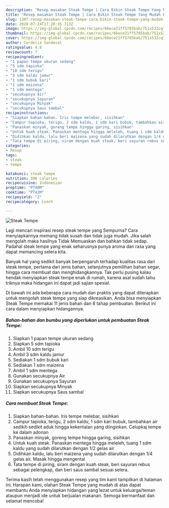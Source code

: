 ```yaml
---
description: "Resep masakan Steak Tempe | Cara Bikin Steak Tempe Yang Mudah Dan Praktis"
title: "Resep masakan Steak Tempe | Cara Bikin Steak Tempe Yang Mudah Dan Praktis"
slug: 1307-resep-masakan-steak-tempe-cara-bikin-steak-tempe-yang-mudah-dan-praktis
date: 2020-07-24T17:20:35.713Z
image: https://img-global.cpcdn.com/recipes/66ece21ff5785bab/751x532cq70/steak-tempe-foto-resep-utama.jpg
thumbnail: https://img-global.cpcdn.com/recipes/66ece21ff5785bab/751x532cq70/steak-tempe-foto-resep-utama.jpg
cover: https://img-global.cpcdn.com/recipes/66ece21ff5785bab/751x532cq70/steak-tempe-foto-resep-utama.jpg
author: Cordelia Sandoval
ratingvalue: 4.8
reviewcount: 7
recipeingredient:
- "1 papan tempe ukuran sedang"
- "5 sdm tapioka"
- "10 sdm terigu"
- "3 sdm kaldu jamur"
- "1 sdm bubuk kari"
- "1 sdm maizena"
- "1 sdm mentega"
- "secukupnya Air"
- "secukupnya Sayuran"
- "secukupnya Minyak"
- "secukupnya Saus sambal"
recipeinstructions:
- "Siapkan bahan-bahan. Iris tempe melebar, sisihkan"
- "Campur tapioka, terigu, 2 sdm kaldu, 1 sdm kari bubuk, tambahkan air sedikit-sedikit aduk hingga kekentalan yang diinginkan. Celupkaj tempe ke dalam adonan"
- "Panaskan minyak, goreng tempe hingga garing, sisihkan"
- "Untuk kuah steak. Panaskan mentega hingga meleleh, tuang 1 sdm kaldu yang sudah dilarutkan dengan 1/2 gelas air"
- "Didihkan kaldu, lalu beri maizena yang sudah dilarutkan dengan 1/4 gelas air. Masak hingga mengental"
- "Tata tempe di piring, siram dengan kuah steak, beri sayuran rebus sebagai pelengkap, dan beri saus sambal sesuai selera."
categories:
- Resep
tags:
- steak
- tempe

katakunci: steak tempe 
nutrition: 300 calories
recipecuisine: Indonesian
preptime: "PT40M"
cooktime: "PT42M"
recipeyield: "2"
recipecategory: Lunch

---
```



![Steak Tempe](https://img-global.cpcdn.com/recipes/66ece21ff5785bab/751x532cq70/steak-tempe-foto-resep-utama.jpg)

Lagi mencari inspirasi resep steak tempe yang Sempurna? Cara menyiapkannya memang tidak susah dan tidak juga mudah. Jika salah mengolah maka hasilnya Tidak Memuaskan dan bahkan tidak sedap. Padahal steak tempe yang enak seharusnya punya aroma dan rasa yang dapat memancing selera kita.

Banyak hal yang sedikit banyak berpengaruh terhadap kualitas rasa dari steak tempe, pertama dari jenis bahan, selanjutnya pemilihan bahan segar, hingga cara membuat dan menghidangkannya. Tak perlu pusing kalau hendak menyiapkan steak tempe enak di rumah, karena asal sudah tahu triknya maka hidangan ini dapat jadi sajian spesial.




Di bawah ini ada beberapa cara mudah dan praktis yang dapat diterapkan untuk mengolah steak tempe yang siap dikreasikan. Anda bisa menyiapkan Steak Tempe memakai 11 jenis bahan dan 6 tahap pembuatan. Berikut ini cara dalam menyiapkan hidangannya.

<!--inarticleads1-->

##### Bahan-bahan dan bumbu yang diperlukan untuk pembuatan Steak Tempe:

1. Siapkan 1 papan tempe ukuran sedang
1. Siapkan 5 sdm tapioka
1. Ambil 10 sdm terigu
1. Ambil 3 sdm kaldu jamur
1. Sediakan 1 sdm bubuk kari
1. Sediakan 1 sdm maizena
1. Ambil 1 sdm mentega
1. Gunakan secukupnya Air
1. Gunakan secukupnya Sayuran
1. Siapkan secukupnya Minyak
1. Siapkan secukupnya Saus sambal




<!--inarticleads2-->

##### Cara membuat Steak Tempe:

1. Siapkan bahan-bahan. Iris tempe melebar, sisihkan
1. Campur tapioka, terigu, 2 sdm kaldu, 1 sdm kari bubuk, tambahkan air sedikit-sedikit aduk hingga kekentalan yang diinginkan. Celupkaj tempe ke dalam adonan
1. Panaskan minyak, goreng tempe hingga garing, sisihkan
1. Untuk kuah steak. Panaskan mentega hingga meleleh, tuang 1 sdm kaldu yang sudah dilarutkan dengan 1/2 gelas air
1. Didihkan kaldu, lalu beri maizena yang sudah dilarutkan dengan 1/4 gelas air. Masak hingga mengental
1. Tata tempe di piring, siram dengan kuah steak, beri sayuran rebus sebagai pelengkap, dan beri saus sambal sesuai selera.




Terima kasih telah menggunakan resep yang tim kami tampilkan di halaman ini. Harapan kami, olahan Steak Tempe yang mudah di atas dapat membantu Anda menyiapkan hidangan yang lezat untuk keluarga/teman ataupun menjadi ide untuk berjualan makanan. Semoga bermanfaat dan selamat mencoba!

